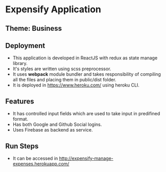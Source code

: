 # Expensify Application
## Theme: Business
## Deployment
- This application is developed in ReactJS with redux as state manage library.
- It's styles are written using scss preprocessor.
- It uses **webpack** module bundler and takes responsibility of compiling all the files and placing them in public/dist folder.
- It is deployed in https://www.heroku.com/ using heroku CLI.
## Features
- It has controlled input fields which are used to take input in predifined format.
- Has both Google and Github Social logins.
- Uses Firebase as backend as service.
## Run Steps
- It can be accessed in http://expensify-manage-expenses.herokuapp.com/
